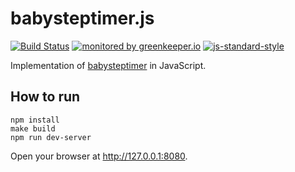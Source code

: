 # babysteptimer.js

[![Build Status](https://travis-ci.org/coderbyheart/babystepstimer.js.svg?branch=master)](https://travis-ci.org/coderbyheart/babystepstimer.js)
[![monitored by greenkeeper.io](https://img.shields.io/badge/greenkeeper.io-monitored-brightgreen.svg)](http://greenkeeper.io/) 
[![js-standard-style](https://img.shields.io/badge/code%20style-standard-brightgreen.svg)](http://standardjs.com/)

Implementation of [babysteptimer](https://github.com/dtanzer/babystepstimer) in JavaScript.

## How to run

    npm install
    make build
    npm run dev-server
    
Open your browser at <http://127.0.0.1:8080>.
